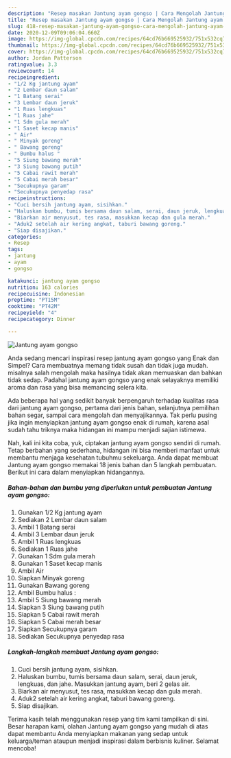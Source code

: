 ```yaml
---
description: "Resep masakan Jantung ayam gongso | Cara Mengolah Jantung ayam gongso Yang Enak Banget"
title: "Resep masakan Jantung ayam gongso | Cara Mengolah Jantung ayam gongso Yang Enak Banget"
slug: 418-resep-masakan-jantung-ayam-gongso-cara-mengolah-jantung-ayam-gongso-yang-enak-banget
date: 2020-12-09T09:06:04.660Z
image: https://img-global.cpcdn.com/recipes/64cd76b669525932/751x532cq70/jantung-ayam-gongso-foto-resep-utama.jpg
thumbnail: https://img-global.cpcdn.com/recipes/64cd76b669525932/751x532cq70/jantung-ayam-gongso-foto-resep-utama.jpg
cover: https://img-global.cpcdn.com/recipes/64cd76b669525932/751x532cq70/jantung-ayam-gongso-foto-resep-utama.jpg
author: Jordan Patterson
ratingvalue: 3.3
reviewcount: 14
recipeingredient:
- "1/2 Kg jantung ayam"
- "2 Lembar daun salam"
- "1 Batang serai"
- "3 Lembar daun jeruk"
- "1 Ruas lengkuas"
- "1 Ruas jahe"
- "1 Sdm gula merah"
- "1 Saset kecap manis"
- " Air"
- " Minyak goreng"
- " Bawang goreng"
- " Bumbu halus "
- "5 Siung bawang merah"
- "3 Siung bawang putih"
- "5 Cabai rawit merah"
- "5 Cabai merah besar"
- "Secukupnya garam"
- "Secukupnya penyedap rasa"
recipeinstructions:
- "Cuci bersih jantung ayam, sisihkan."
- "Haluskan bumbu, tumis bersama daun salam, serai, daun jeruk, lengkuas, dan jahe. Masukkan jantung ayam, beri 2 gelas air."
- "Biarkan air menyusut, tes rasa, masukkan kecap dan gula merah."
- "Aduk2 setelah air kering angkat, taburi bawang goreng."
- "Siap disajikan."
categories:
- Resep
tags:
- jantung
- ayam
- gongso

katakunci: jantung ayam gongso 
nutrition: 163 calories
recipecuisine: Indonesian
preptime: "PT15M"
cooktime: "PT42M"
recipeyield: "4"
recipecategory: Dinner

---
```



![Jantung ayam gongso](https://img-global.cpcdn.com/recipes/64cd76b669525932/751x532cq70/jantung-ayam-gongso-foto-resep-utama.jpg)

Anda sedang mencari inspirasi resep jantung ayam gongso yang Enak dan Simpel? Cara membuatnya memang tidak susah dan tidak juga mudah. misalnya salah mengolah maka hasilnya tidak akan memuaskan dan bahkan tidak sedap. Padahal jantung ayam gongso yang enak selayaknya memiliki aroma dan rasa yang bisa memancing selera kita.

Ada beberapa hal yang sedikit banyak berpengaruh terhadap kualitas rasa dari jantung ayam gongso, pertama dari jenis bahan, selanjutnya pemilihan bahan segar, sampai cara mengolah dan menyajikannya. Tak perlu pusing jika ingin menyiapkan jantung ayam gongso enak di rumah, karena asal sudah tahu triknya maka hidangan ini mampu menjadi sajian istimewa.




Nah, kali ini kita coba, yuk, ciptakan jantung ayam gongso sendiri di rumah. Tetap berbahan yang sederhana, hidangan ini bisa memberi manfaat untuk membantu menjaga kesehatan tubuhmu sekeluarga. Anda dapat membuat Jantung ayam gongso memakai 18 jenis bahan dan 5 langkah pembuatan. Berikut ini cara dalam menyiapkan hidangannya.

<!--inarticleads1-->

##### Bahan-bahan dan bumbu yang diperlukan untuk pembuatan Jantung ayam gongso:

1. Gunakan 1/2 Kg jantung ayam
1. Sediakan 2 Lembar daun salam
1. Ambil 1 Batang serai
1. Ambil 3 Lembar daun jeruk
1. Ambil 1 Ruas lengkuas
1. Sediakan 1 Ruas jahe
1. Gunakan 1 Sdm gula merah
1. Gunakan 1 Saset kecap manis
1. Ambil  Air
1. Siapkan  Minyak goreng
1. Gunakan  Bawang goreng
1. Ambil  Bumbu halus :
1. Ambil 5 Siung bawang merah
1. Siapkan 3 Siung bawang putih
1. Siapkan 5 Cabai rawit merah
1. Siapkan 5 Cabai merah besar
1. Siapkan Secukupnya garam
1. Sediakan Secukupnya penyedap rasa




<!--inarticleads2-->

##### Langkah-langkah membuat Jantung ayam gongso:

1. Cuci bersih jantung ayam, sisihkan.
1. Haluskan bumbu, tumis bersama daun salam, serai, daun jeruk, lengkuas, dan jahe. Masukkan jantung ayam, beri 2 gelas air.
1. Biarkan air menyusut, tes rasa, masukkan kecap dan gula merah.
1. Aduk2 setelah air kering angkat, taburi bawang goreng.
1. Siap disajikan.




Terima kasih telah menggunakan resep yang tim kami tampilkan di sini. Besar harapan kami, olahan Jantung ayam gongso yang mudah di atas dapat membantu Anda menyiapkan makanan yang sedap untuk keluarga/teman ataupun menjadi inspirasi dalam berbisnis kuliner. Selamat mencoba!
